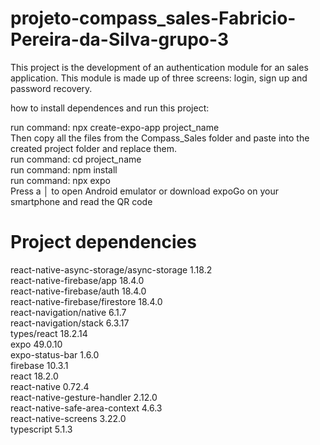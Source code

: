 # projeto-compass_sales-Fabricio-Pereira-da-Silva-grupo-3

This project is the development of an authentication module for an sales application. This module is made up of three screens: login, sign up and password recovery.<br>

how to install dependences and run this project:<br>

run command: npx create-expo-app project_name<br>
Then copy all the files from the Compass_Sales folder and paste into the created project folder and replace them.<br>
run command: cd project_name<br>
run command: npm install<br>
run command: npx expo<br>
Press a │ to open Android emulator or download expoGo on your smartphone and read the QR code<br>

# Project dependencies
react-native-async-storage/async-storage 1.18.2<br>
react-native-firebase/app 18.4.0<br>
react-native-firebase/auth 18.4.0<br>
react-native-firebase/firestore 18.4.0<br>
react-navigation/native 6.1.7<br>
react-navigation/stack 6.3.17<br>
types/react 18.2.14<br>
expo 49.0.10<br>
expo-status-bar 1.6.0<br>
firebase 10.3.1<br>
react 18.2.0<br>
react-native 0.72.4<br>
react-native-gesture-handler 2.12.0<br>
react-native-safe-area-context 4.6.3<br>
react-native-screens 3.22.0<br>
typescript 5.1.3<br>
